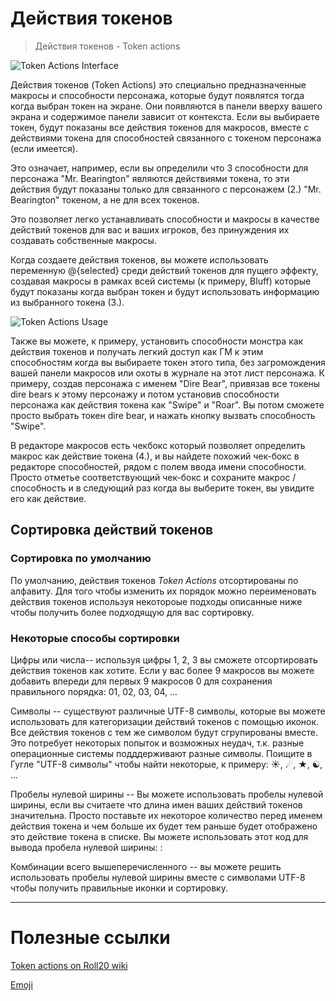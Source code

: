 # Действия токенов

> Действия токенов - Token actions

![Token Actions Interface](https://raw.githubusercontent.com/palikhov/palant_roll20_setup/master/img/img-Token_Actions_Interface-01.png)

Действия токенов (Token Actions) это специально предназначенные макросы  и способности персонажа, которые будут появлятся тогда когда выбран токен на экране. Они появляются в панели вверху вашего экрана и содержимое панели зависит от контекста. Если вы выбираете токен, будут показаны все действия токенов для макросов, вместе с действиями токена для способностей связанного с токеном персонажа (если имеется).

Это означает, например, если вы определили что 3 способности для персонажа "Mr. Bearington" являются действиями токена, то эти действия будут показаны только для связанного с персонажем (2.) "Mr. Bearington" токеном,  а не для всех токенов.

Это позволяет легко устанавливать способности и макросы в качестве действий токенов для вас и ваших игроков, без принуждения их создавать собственные макросы.

Когда создаете действия токенов, вы можете использовать переменную @{selected} среди действий токенов для пущего эффекту, создавая макросы в рамках всей системы (к примеру,  Bluff) которые будут показаны когда выбран токен и будут использовать информацию из выбранного токена (3.).

![Token Actions Usage](https://raw.githubusercontent.com/palikhov/palant_roll20_setup/master/img/img-Token_Actions_Usage-02.png) 

Также вы можете, к примеру, установить способности монстра как действия токенов и получать легкий доступ как ГМ к этим способностям когда вы выбираете токен этого типа, без загромождения вашей панели макросов или охоты в журнале на этот лист персонажа.
К примеру, создав персонажа с именем "Dire Bear", привязав все токены dire bears к этому персонажу и потом установив способности персонажа как действия токена как "Swipe" и "Roar". Вы потом сможете просто выбрать токен dire bear, и нажать кнопку вызвать способность "Swipe".

В редакторе макросов есть чекбокс который позволяет определить макрос как действие токена (4.), и вы найдете похожий чек-бокс в редакторе способностей, рядом с полем ввода имени способности. Просто отметье соответствующий чек-бокс и сохраните макрос / способность и в следующий раз когда вы выберите токен, вы увидите его как действие.

## Сортировка действий токенов

### Сортировка по умолчанию

По умолчанию, действия токенов *Token Actions* отсортированы по алфавиту. Для того чтобы изменить их порядок можно переименовать действия токенов используя некотороые подходы описанные ниже чтобы получить более подходящую для вас сортировку.

### Некоторые способы сортировки 

Цифры или числа-- используя цифры  1, 2, 3  вы сможете отсортировать действия токенов как хотите. Если у вас более 9 макросов вы можете добавить впереди для первых 9 макросов 0  для сохранения правильного порядка: 01, 02, 03, 04, ... 

Символы -- существуют различные UTF-8 символы, которые вы можете использовать для категоризации действий токенов с помощью иконок. Все действия токенов с тем же символом будут сгрупированы вместе. Это потребует некоторых попыток  и возможных неудач, т.к. разные операционные системы подддерживают разные символы. Поищите в Гугле "UTF-8 символы"  чтобы найти некоторые, к примеру:  ☀, ☄, ★, ☯, ... 

Пробелы нулевой ширины -- Вы можете использовать пробелы нулевой ширины, если вы считаете что длина имен ваших действий токенов значительна. Просто поставьте их некоторое количество перед именем действия токена и чем больше их будет тем раньше будет отображено это действие токена в списке. Вы можете использовать этот код для вывода пробела нулевой ширины: : &#8203; 

Комбинации всего вышеперечисленного -- вы можете решить использовать пробелы нулевой ширины вместе с символами UTF-8 чтобы получить правильные иконки и сортировку. 


***

# Полезные ссылки

[Token actions on Roll20 wiki](https://wiki.roll20.net/Token_Actions)

[Emoji]()
